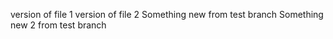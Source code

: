 version of file 1
version of file 2
Something new from test branch 
Something new 2 from test branch
